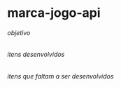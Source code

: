 # marca-jogo-api

###### objetivo



###### itens desenvolvidos



###### itens que faltam a ser desenvolvidos
